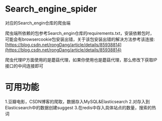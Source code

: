 # Search_engine_spider
对应的Search_engin仓库的爬虫端

爬虫端所依赖的包参考Search_engin仓库的requirements.txt，安装依赖包时，可能会有browsercookie包安装出错，关于该包安装出错的解决方法参考该连接:
[https://blog.csdn.net/rongDang/article/details/85938814](https://blog.csdn.net/rongDang/article/details/85938814)


爬虫代理IP方面使用的是蘑菇代理，如果你使用也是蘑菇代理，那么修改下获取IP接口的中间连接即可


可用功能
=============
1.豆瓣电影，CSDN博客的爬取，数据存入MySQL&Elasticsearch
2.对存入到Elasticsearch中的数据创建suggest
3.在redis中存入具体站点的数量，搜索的热词










